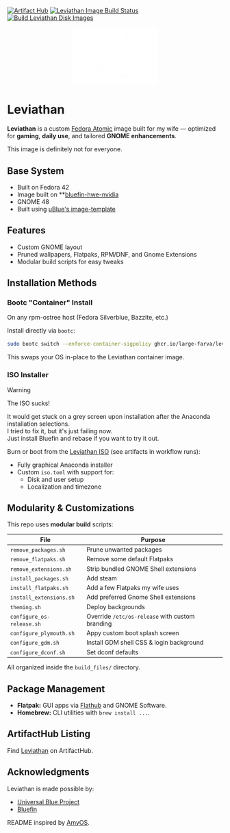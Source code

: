 [![Artifact Hub](https://img.shields.io/endpoint?url=https://artifacthub.io/badge/repository/leviathan)](https://artifacthub.io/packages/search?repo=leviathan) [![Leviathan Image Build Status](https://github.com/large-farva/leviathan/actions/workflows/build.yml/badge.svg?branch=main)](https://github.com/large-farva/leviathan/actions/workflows/build.yml) [![Build Leviathan Disk Images](https://github.com/large-farva/leviathan/actions/workflows/build_disk.yml/badge.svg?branch=main)](https://github.com/large-farva/leviathan/actions/workflows/build_disk.yml)

<div align="center">
  <picture>
    <source media="(prefers-color-scheme: light)" srcset="https://raw.githubusercontent.com/large-farva/leviathan/refs/heads/main/repo_files/watermark.png">
    <img alt="Leviathan Logo" src="https://raw.githubusercontent.com/large-farva/leviathan/refs/heads/main/repo_files/watermark.png" width="200">
  </picture>
</div>

# Leviathan
**Leviathan** is a custom [Fedora Atomic](https://fedoraproject.org/atomic-desktops/) image built for my wife — optimized for **gaming**, **daily use**, and tailored **GNOME enhancements**.

This image is definitely not for everyone.

## Base System
- Built on Fedora 42
- Image built on **[bluefin-hwe-nvidia](https://github.com/orgs/ublue-os/packages?repo_name=bluefin)
- GNOME 48
- Built using [uBlue's image-template](https://github.com/ublue-os/image-template)

## Features
- Custom GNOME layout
- Pruned wallpapers, Flatpaks, RPM/DNF, and Gnome Extensions
- Modular build scripts for easy tweaks

## Installation Methods

### Bootc "Container" Install
On any rpm-ostree host (Fedora Silverblue, Bazzite, etc.)

Install directly via `bootc`:

```bash
sudo bootc switch --enforce-container-sigpolicy ghcr.io/large-farva/leviathan:latest
```
This swaps your OS in-place to the Leviathan container image.

### ISO Installer

> [!WARNING]
> The ISO sucks!
>
> It would get stuck on a grey screen upon installation after the Anaconda installation selections. \
> I tried to fix it, but it's just failing now. \
> Just install Bluefin and rebase if you want to try it out.

Burn or boot from the [Leviathan ISO](https://github.com/large-farva/leviathan/actions/workflows/build_iso.yml) (see artifacts in workflow runs):
- Fully graphical Anaconda installer
- Custom ```iso.toml``` with support for:
    - Disk and user setup
    - Localization and timezone

## Modularity & Customizations
This repo uses **modular build** scripts:

| File                      | Purpose                                         |
| ------------------------- | ----------------------------------------------- |
| `remove_packages.sh`      | Prune unwanted packages                         |
| `remove_flatpaks.sh`      | Remove some default Flatpaks                    |
| `remove_extensions.sh`    | Strip bundled GNOME Shell extensions            |
| `install_packages.sh`     | Add steam                                       |
| `install_flatpaks.sh`     | Add a few Flatpaks my wife uses                 |
| `install_extensions.sh`   | Add preferred Gnome Shell extensions            |
| `theming.sh`              | Deploy backgrounds                              |
| `configure_os-release.sh` | Override `/etc/os-release` with custom branding |
| `configure_plymouth.sh`   | Appy custom boot splash screen                  |
| `configure_gdm.sh`        | Install GDM shell CSS & login background        |
| `configure_dconf.sh`      | Set dconf defaults                              |

All organized inside the ```build_files/``` directory.

## Package Management
- **Flatpak:** GUI apps via [Flathub](https://flathub.org/) and GNOME Software.
- **Homebrew:** CLI utilities with ```brew install ...```.

## ArtifactHub Listing
Find [Leviathan](https://artifacthub.io/packages/search?repo=leviathan) on ArtifactHub.

## Acknowledgments
Leviathan is made possible by:
- [Universal Blue Project](https://github.com/ublue-os)
- [Bluefin](https://projectbluefin.io/)


README inspired by [AmyOS](https://github.com/astrovm/amyos/tree/main).
